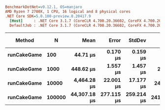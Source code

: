 ``` ini

BenchmarkDotNet=v0.12.1, OS=manjaro 
AMD Ryzen 7 2700X, 1 CPU, 16 logical and 8 physical cores
.NET Core SDK=5.0.100-preview.8.20417.9
  [Host]     : .NET Core 3.1.7 (CoreCLR 4.700.20.36602, CoreFX 4.700.20.37001), X64 RyuJIT
  DefaultJob : .NET Core 3.1.7 (CoreCLR 4.700.20.36602, CoreFX 4.700.20.37001), X64 RyuJIT


```
|      Method |      N |         Mean |      Error |     StdDev |     Gen 0 | Gen 1 | Gen 2 |  Allocated |
|------------ |------- |-------------:|-----------:|-----------:|----------:|------:|------:|-----------:|
| **runCakeGame** |    **100** |     **44.71 μs** |   **0.170 μs** |   **0.159 μs** |    **2.4414** |     **-** |     **-** |   **20.31 KB** |
| **runCakeGame** |   **1000** |    **448.62 μs** |   **1.557 μs** |   **1.457 μs** |   **24.4141** |     **-** |     **-** |  **203.13 KB** |
| **runCakeGame** |  **10000** |  **4,464.28 μs** |  **22.001 μs** |  **17.177 μs** |  **242.1875** |     **-** |     **-** | **2031.32 KB** |
| **runCakeGame** | **100000** | **44,307.18 μs** | **277.115 μs** | **259.214 μs** | **2416.6667** |     **-** |     **-** | **20312.5 KB** |
